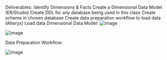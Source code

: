 
Deliverables:
Identify Dimensions & Facts
Create a Dimensional Data Model (ER/Studio)
Create DDL for any database being used in this class
Create schema in chosen database
Create data preparation workflow to load data (Alteryx)
Load data
Dimensional Data Model:
![image](https://github.com/harshadaabagal/DataWarehousingAndBusinessIntelligence/assets/43906676/9462093f-d734-4042-ae52-00d89b25df77)



![image](https://github.com/harshadaabagal/DataWarehousingAndBusinessIntelligence/assets/43906676/dcfa48f8-06b5-4bae-9116-cc65cbf846c5)



Data Preparation Workflow:


![image](https://github.com/harshadaabagal/DataWarehousingAndBusinessIntelligence/assets/43906676/c33ba63e-8b1b-4ff3-9d8f-b9c44f376308)



